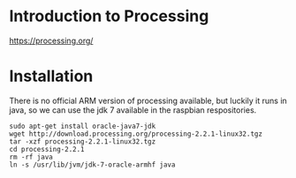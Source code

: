 # Introduction to Processing

https://processing.org/

# Installation

There is no official ARM version of processing available, but luckily it runs
in java, so we can use the jdk 7 available in the raspbian respositories.

```shell
sudo apt-get install oracle-java7-jdk
wget http://download.processing.org/processing-2.2.1-linux32.tgz
tar -xzf processing-2.2.1-linux32.tgz
cd processing-2.2.1
rm -rf java
ln -s /usr/lib/jvm/jdk-7-oracle-armhf java
```
